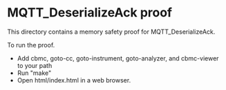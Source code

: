 MQTT_DeserializeAck proof
==============

This directory contains a memory safety proof for MQTT_DeserializeAck.

To run the proof.
* Add cbmc, goto-cc, goto-instrument, goto-analyzer, and cbmc-viewer
  to your path
* Run "make"
* Open html/index.html in a web browser.
